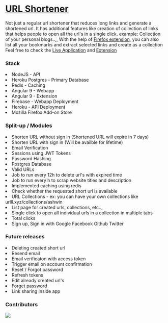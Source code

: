# [URL Shortener](https://urlll.xyz)
Not just a regular url shortener that reduces long links and generate a shortened url. It has additional features like creation of collection of links that helps people to open all the url's in a single click. 
example: Collection of your personal blogs..,, 
With the help of [Firefox extension](https://addons.mozilla.org/en-US/firefox/addon/urlll/), you can also list all your bookmarks and extract selected links and create as a collection 
<br>
Feel free to check the [Live Application](https://urlll.xyz) and [Extension](https://addons.mozilla.org/en-US/firefox/addon/urlll/)

### Stack
<li>NodeJS - API
<li>Heroku Postgres - Primary Database
<li>Redis - Caching
<li>Angular 9 - Webapp
<li>Angular 9 - Extension
<li>Firebase - Webapp Deployment
<li>Heroku - API Deployment
<li>Mozilla Firefox Add-on Store

### Split-up / Modules
<li>Shorten URL without sign in (Shortened URL will expire in 7 days)

<li>Shorten URL with sign in (Will be availble for lifetime)

<li>Email Verification

<li>Sessions using JWT Tokens

<li>Password Hashing

<li>Postgres Database

<li>Valid URLs

<li>Job to run every 12h to delete url's with expired time

<li>Job to run every h to scrap website titles and description

<li>Implemented caching using redis

<li>Check whether the requested short url is available

<li>URL Collections - ex: you can have your own collections like urlll.xyz/collections/ashwin

<li>List page for created urls, collections, etc..,

<li>Single click to open all individual urls in a collection in multiple tabs

<li>Total clicks

<li>Sign up, Sign in with Google Facebook Github Twitter

### Future releases

<li>Deleting created short url

<li>Resend email

<li>Email verificaton with access token

<li>Trigger email on account confirmation

<li>Reset / Forgot password

<li>Refresh tokens

<li>Edit already created url's

<li>Forget password

<li>Link sharing inside app

### Contributors

<a href="https://github.com/ashwin1111/url-shortener-app/graphs/contributors">
  <img src="https://contributors-img.web.app/image?repo=ashwin1111/covid-marketplace-analytics" />
</a>